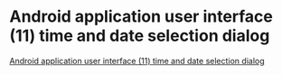 # Android application user interface (11) time and date selection dialog
[Android application user interface (11) time and date selection dialog](https://aiwithcloud.com/2022/09/19/android_application_user_interface_11_time_and_date_selection_dialog/)
